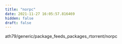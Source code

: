 ```yaml
---
title: "norpc"
date: 2021-11-27 16:05:57.816469
hidden: false
draft: false
---
```


ath79/generic/package_feeds_packages_rtorrent/norpc

